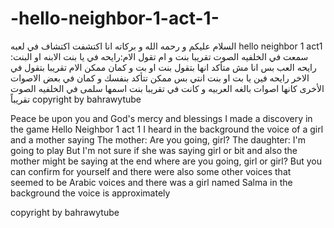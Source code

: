 # -hello-neighbor-1-act-1-

السلام عليكم و رحمه الله و بركاته انا اكتشفت اكتشاف في لعبه hello neighbor 1 act1 سمعت في الخلفيه الصوت تقريبا بنت و ام تقول 
الام:رايحه في يا بنت
الابنه او البنت: رايحه العب 
بس انا مش متأكد انها بتقول بنت او بت و كمان ممكن الام تقريبا بتقول في الاخر رايحه فين يا بت او بنت انتي 
بس ممكن تتأكد بنفسك و كمان في بعض الاصوات الأخرى كانها اصوات بالغه العربيه و كانت في تقريبا بنت اسمها سلمى في الخلفيه الصوت تقريباً 
copyright by bahrawytube

Peace be upon you and God's mercy and blessings I made a discovery in the game Hello Neighbor 1 act 1 I heard in the background the voice of a girl and a mother saying
The mother: Are you going, girl?
The daughter: I'm going to play
But I'm not sure if she was saying girl or bit and also the mother might be saying at the end where are you going, girl or girl?
But you can confirm for yourself and there were also some other voices that seemed to be Arabic voices and there was a girl named Salma in the background the voice is approximately

copyright by bahrawytube
